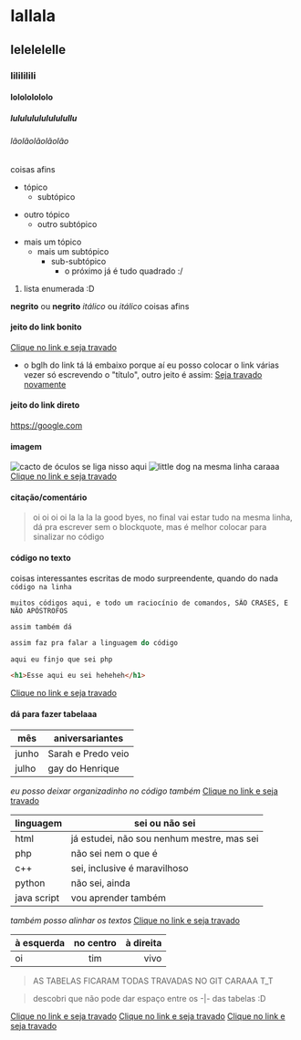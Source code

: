 # lallala
## lelelelelle
### lilililili
#### lolololololo
##### lulululululululullu
###### lãolãolãolãolão
coisas afins
* tópico
    + subtópico
- outro tópico
    - outro subtópico
+ mais um tópico
    * mais um subtópico
        + sub-subtópico
            - o próximo já é tudo quadrado :/
1. lista enumerada :D

**negrito** ou __negrito__
*itálico* ou _itálico_
coisas afins

#### jeito do link bonito
[Clique no link e seja travado] 
* o bglh do link tá lá embaixo porque aí eu posso colocar o link várias vezer só escrevendo o "título", outro jeito é assim:
[Seja travado novamente](https://google.com)

#### jeito do link direto
<https://google.com>

#### imagem
![cacto de óculos](https://mundoconectado.com.br/uploads/2022/05/25/25658/cacto.jpg)
se liga nisso aqui ![little dog](https://pipz.com/static/images/blog/eddie.png) na mesma linha caraaa
[Clique no link e seja travado]

#### citação/comentário
> oi oi oi oi
> la la la la
> good byes, no final vai estar tudo na mesma linha, 
dá pra escrever sem o blockquote, mas é melhor colocar para sinalizar no código

#### código no texto
coisas interessantes escritas de modo surpreendente, quando do nada `código na linha` 

```
muitos códigos aqui, e todo um raciocínio de comandos, SÃO CRASES, E NÃO APÓSTROFOS
```
~~~
assim também dá
~~~
```javascript
assim faz pra falar a linguagem do código
``` 
~~~php
aqui eu finjo que sei php
~~~
~~~html
<h1>Esse aqui eu sei heheheh</h1>
~~~
[Clique no link e seja travado]

#### dá para fazer tabelaaa

mês | aniversariantes 
-|- 
junho | Sarah e Predo veio
julho | gay do Henrique

_eu posso deixar organizadinho no código também_
[Clique no link e seja travado]

linguagem   | sei ou não sei
------------|---------------
html        | já estudei, não sou nenhum mestre, mas sei
php         | não sei nem o que é
c++         | sei, inclusive é maravilhoso
python      | não sei, ainda
java script | vou aprender também

_também posso alinhar os textos_
[Clique no link e seja travado]

à esquerda | no centro | à direita
:----------|:---------:|---------:
oi         | tim       | vivo

> AS TABELAS FICARAM TODAS TRAVADAS NO GIT CARAAA T_T 

> descobri que não pode dar espaço entre os -|- das tabelas :D

[Clique no link e seja travado]
[Clique no link e seja travado]
[Clique no link e seja travado]


[Clique no link e seja travado]: https://google.com